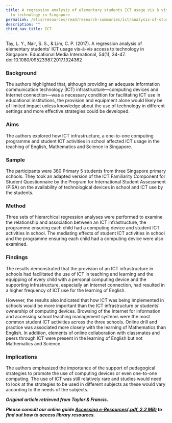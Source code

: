```yaml
---
title: A regression analysis of elementary students ICT usage vis à vis access
  to technology in Singapore
permalink: /elis/resources/read/research-summaries/ict/analysis-of-student-usage-vis-a-vis-access-to-technology/
description: ""
third_nav_title: ICT
---
```

Tay, L. Y., Nair, S. S., & Lim, C. P. (2017). A regression analysis of elementary students’ ICT usage vis-à-vis access to technology in Singapore. Educational Media International, 54(1), 34-47. doi:10.1080/09523987.2017.1324362

### Background

The authors highlighted that, although providing an adequate information communication technology (ICT) infrastructure—computing devices and Internet connection—was a necessary condition for facilitating ICT use in educational institutions, the provision and equipment alone would likely be of limited impact unless knowledge about the use of technology in different settings and more effective strategies could be developed. 

### Aims

The authors explored how ICT infrastructure, a one-to-one computing programme and student ICT activities in school affected ICT usage in the teaching of English, Mathematics and Science in Singapore.   

### Sample

The participants were 360 Primary 5 students from three Singapore primary schools. They took an adapted version of the ICT Familiarity Component for Student Questionnaire by the Program for International Student Assessment (PISA) on the availability of technological devices in school and ICT use by the students.   

### Method

Three sets of hierarchical regression analyses were performed to examine the relationship and association between an ICT infrastructure, the programme ensuring each child had a computing device and student ICT activities in school. The mediating effects of student ICT activities in school and the programme ensuring each child had a computing device were also examined.   

### Findings

The results demonstrated that the provision of an ICT infrastructure in schools had facilitated the use of ICT in teaching and learning and the equipping of every child with a personal computing device and the supporting infrastructure, especially an Internet connection, had resulted in a higher frequency of ICT use for the learning of English. 

  

However, the results also indicated that how ICT was being implemented in schools would be more important than the ICT infrastructure or students’ ownership of computing devices. Browsing of the Internet for information and accessing school teaching management systems were the most common student ICT activities across the three schools. Online drill and practice was associated more closely with the learning of Mathematics than English. In addition, elements of online collaboration with classmates and peers through ICT were present in the learning of English but not Mathematics and Science.   
### Implications

The authors emphasized the importance of the support of pedagogical strategies to promote the use of computing devices or even one-to-one computing. The use of ICT was still relatively rare and studies would need to look at the strategies to be used in different subjects as these would vary according to the needs of the subjects.


_**Original article retrieved from Taylor & Francis.**_ 

**_Please consult our online guide [Accessing e-Resources(.pdf, 2.2 MB)](https://academyofsingaporeteachers-moe-edu-sg-admin.cwp.sg/elis/resources/read/research-summaries/ict/18e45074-6b1b-4ac7-811f-1a8da16c4f81 "Accessing e-Resources") to find out how to access library resources._**